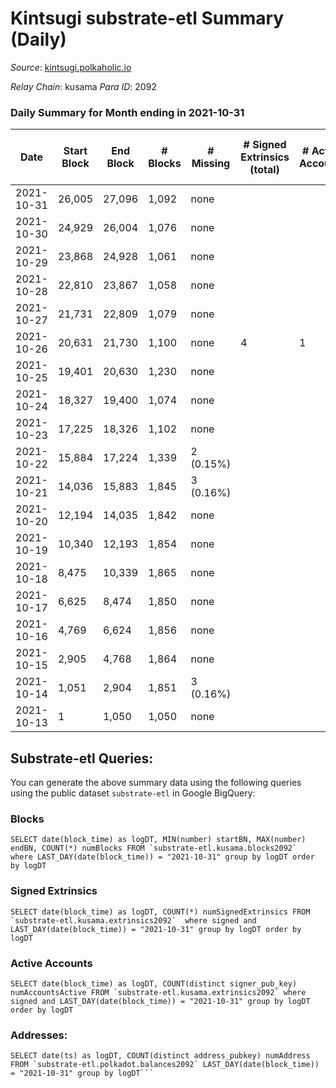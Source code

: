 # Kintsugi substrate-etl Summary (Daily)

_Source_: [kintsugi.polkaholic.io](https://kintsugi.polkaholic.io)

*Relay Chain*: kusama
*Para ID*: 2092



### Daily Summary for Month ending in 2021-10-31


| Date | Start Block | End Block | # Blocks | # Missing | # Signed Extrinsics (total) | # Active Accounts | # Addresses with Balances | # Events | # Transfers | # XCM Transfers In | # XCM Transfers Out |
| ---- | ----------- | --------- | -------- | --------- | --------------------------- | ----------------- | ------------------------- | -------- | ----------- | ------------------ | ------------------- |
| 2021-10-31 | 26,005 | 27,096 | 1,092 | none  |  |  | 2 | 2,184 |   |   |   |
| 2021-10-30 | 24,929 | 26,004 | 1,076 | none  |  |  | 2 | 2,152 |   |   |   |
| 2021-10-29 | 23,868 | 24,928 | 1,061 | none  |  |  | 2 | 2,122 |   |   |   |
| 2021-10-28 | 22,810 | 23,867 | 1,058 | none  |  |  | 2 | 2,116 |   |   |   |
| 2021-10-27 | 21,731 | 22,809 | 1,079 | none  |  |  | 2 | 2,158 |   |   |   |
| 2021-10-26 | 20,631 | 21,730 | 1,100 | none  | 4 | 1 | 2 | 2,208 |   |   |   |
| 2021-10-25 | 19,401 | 20,630 | 1,230 | none  |  |  | 2 | 2,460 |   |   |   |
| 2021-10-24 | 18,327 | 19,400 | 1,074 | none  |  |  | 2 | 2,148 |   |   |   |
| 2021-10-23 | 17,225 | 18,326 | 1,102 | none  |  |  | 2 | 2,204 |   |   |   |
| 2021-10-22 | 15,884 | 17,224 | 1,339 | 2 (0.15%) |  |  | 2 | 2,679 |   |   |   |
| 2021-10-21 | 14,036 | 15,883 | 1,845 | 3 (0.16%) |  |  | 2 | 3,690 |   |   |   |
| 2021-10-20 | 12,194 | 14,035 | 1,842 | none  |  |  | 2 | 3,684 |   |   |   |
| 2021-10-19 | 10,340 | 12,193 | 1,854 | none  |  |  | 2 | 3,708 |   |   |   |
| 2021-10-18 | 8,475 | 10,339 | 1,865 | none  |  |  | 2 | 3,730 |   |   |   |
| 2021-10-17 | 6,625 | 8,474 | 1,850 | none  |  |  | 2 | 3,700 |   |   |   |
| 2021-10-16 | 4,769 | 6,624 | 1,856 | none  |  |  | 2 | 3,712 |   |   |   |
| 2021-10-15 | 2,905 | 4,768 | 1,864 | none  |  |  | 2 | 3,728 |   |   |   |
| 2021-10-14 | 1,051 | 2,904 | 1,851 | 3 (0.16%) |  |  | 2 | 3,703 |   |   |   |
| 2021-10-13 | 1 | 1,050 | 1,050 | none  |  |  |  | 2,100 |   |   |   |

## Substrate-etl Queries:
You can generate the above summary data using the following queries using the public dataset `substrate-etl` in Google BigQuery:


### Blocks
```
SELECT date(block_time) as logDT, MIN(number) startBN, MAX(number) endBN, COUNT(*) numBlocks FROM `substrate-etl.kusama.blocks2092`  where LAST_DAY(date(block_time)) = "2021-10-31" group by logDT order by logDT
```


### Signed Extrinsics
```
SELECT date(block_time) as logDT, COUNT(*) numSignedExtrinsics FROM `substrate-etl.kusama.extrinsics2092`  where signed and LAST_DAY(date(block_time)) = "2021-10-31" group by logDT order by logDT
```


### Active Accounts
```
SELECT date(block_time) as logDT, COUNT(distinct signer_pub_key) numAccountsActive FROM `substrate-etl.kusama.extrinsics2092` where signed and LAST_DAY(date(block_time)) = "2021-10-31" group by logDT order by logDT
```


### Addresses:
```
SELECT date(ts) as logDT, COUNT(distinct address_pubkey) numAddress FROM `substrate-etl.polkadot.balances2092` LAST_DAY(date(block_time)) = "2021-10-31" group by logDT```

